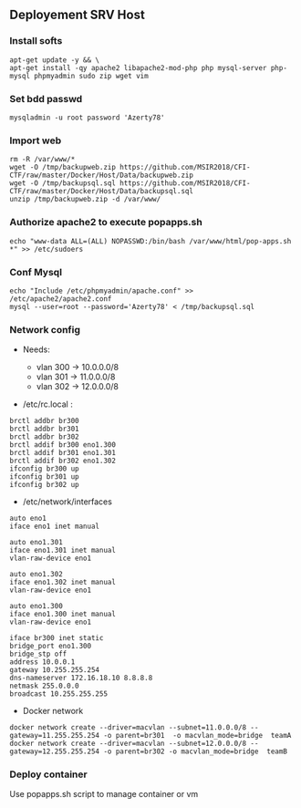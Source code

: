 ## Deployement SRV Host

### Install softs
```
apt-get update -y && \
apt-get install -qy apache2 libapache2-mod-php php mysql-server php-mysql phpmyadmin sudo zip wget vim
```

### Set bdd passwd
```
mysqladmin -u root password 'Azerty78'
```

### Import web
```
rm -R /var/www/*
wget -O /tmp/backupweb.zip https://github.com/MSIR2018/CFI-CTF/raw/master/Docker/Host/Data/backupweb.zip
wget -O /tmp/backupsql.sql https://github.com/MSIR2018/CFI-CTF/raw/master/Docker/Host/Data/backupsql.sql
unzip /tmp/backupweb.zip -d /var/www/
```

### Authorize apache2 to execute popapps.sh
```
echo "www-data ALL=(ALL) NOPASSWD:/bin/bash /var/www/html/pop-apps.sh *" >> /etc/sudoers
```

### Conf Mysql
```
echo "Include /etc/phpmyadmin/apache.conf" >> /etc/apache2/apache2.conf
mysql --user=root --password='Azerty78' < /tmp/backupsql.sql
```

### Network config
- Needs:
  - vlan 300 -> 10.0.0.0/8
  - vlan 301 -> 11.0.0.0/8
  - vlan 302 -> 12.0.0.0/8
  
- /etc/rc.local :
```
brctl addbr br300
brctl addbr br301
brctl addbr br302
brctl addif br300 eno1.300
brctl addif br301 eno1.301
brctl addif br302 eno1.302
ifconfig br300 up
ifconfig br301 up
ifconfig br302 up
```

- /etc/network/interfaces
```
auto eno1
iface eno1 inet manual

auto eno1.301
iface eno1.301 inet manual
vlan-raw-device eno1

auto eno1.302
iface eno1.302 inet manual
vlan-raw-device eno1

auto eno1.300
iface eno1.300 inet manual
vlan-raw-device eno1

iface br300 inet static
bridge_port eno1.300
bridge_stp off
address 10.0.0.1
gateway 10.255.255.254
dns-nameserver 172.16.18.10 8.8.8.8
netmask 255.0.0.0
broadcast 10.255.255.255
```

- Docker network
```
docker network create --driver=macvlan --subnet=11.0.0.0/8 --gateway=11.255.255.254 -o parent=br301  -o macvlan_mode=bridge  teamA
docker network create --driver=macvlan --subnet=12.0.0.0/8 --gateway=12.255.255.254 -o parent=br302 -o macvlan_mode=bridge  teamB
```

### Deploy container
Use popapps.sh script to manage container or vm
